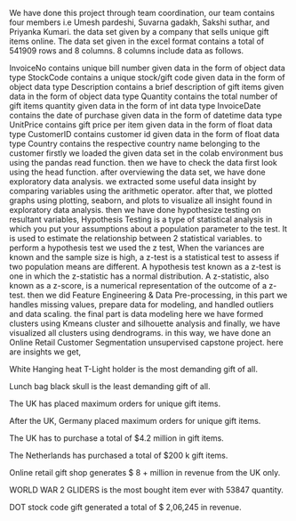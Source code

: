 We have done this project through team coordination, our team contains four members i.e Umesh pardeshi, Suvarna gadakh, Sakshi suthar, and Priyanka Kumari. the data set given by a company that sells unique gift items online. The data set given in the excel format contains a total of 541909 rows and 8 columns. 8 columns include data as follows.

InvoiceNo contains unique bill number given data in the form of object data type StockCode contains a unique stock/gift code given data in the form of object data type Description contains a brief description of gift items given data in the form of object data type Quantity contains the total number of gift items quantity given data in the form of int data type InvoiceDate contains the date of purchase given data in the form of datetime data type UnitPrice contains gift price per item given data in the form of float data type CustomerID contains customer id given data in the form of float data type Country contains the respective country name belonging to the customer firstly we loaded the given data set in the colab environment bus using the pandas read function. then we have to check the data first look using the head function. after overviewing the data set, we have done exploratory data analysis. we extracted some useful data insight by comparing variables using the arithmetic operator. after that, we plotted graphs using plotting, seaborn, and plots to visualize all insight found in exploratory data analysis. then we have done hypothesize testing on resultant variables, Hypothesis Testing is a type of statistical analysis in which you put your assumptions about a population parameter to the test. It is used to estimate the relationship between 2 statistical variables. to perform a hypothesis test we used the z test, When the variances are known and the sample size is high, a z-test is a statistical test to assess if two population means are different. A hypothesis test known as a z-test is one in which the z-statistic has a normal distribution. A z-statistic, also known as a z-score, is a numerical representation of the outcome of a z-test. then we did Feature Engineering & Data Pre-processing, in this part we handles missing values, prepare data for modeling, and handled outliers and data scaling. the final part is data modeling here we have formed clusters using Kmeans cluster and silhouette analysis and finally, we have visualized all clusters using dendrograms. in this way, we have done an Online Retail Customer Segmentation unsupervised capstone project. here are insights we get,

White Hanging heat T-Light holder is the most demanding gift of all.

Lunch bag black skull is the least demanding gift of all.

The UK has placed maximum orders for unique gift items.

After the UK, Germany placed maximum orders for unique gift items.

The UK has to purchase a total of $4.2 million in gift items.

The Netherlands has purchased a total of $200 k gift items.

Online retail gift shop generates $ 8 + million in revenue from the UK only.

WORLD WAR 2 GLIDERS is the most bought item ever with 53847 quantity.

DOT stock code gift generated a total of $ 2,06,245 in revenue.
